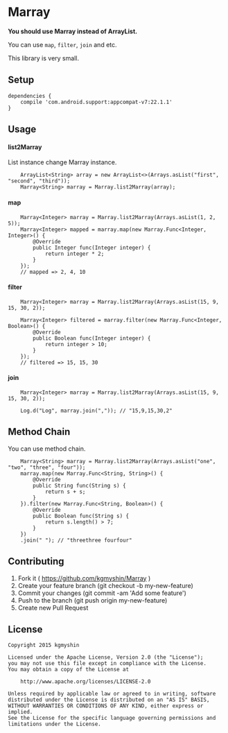 # Marray

**You should use Marray instead of ArrayList.**

You can use `map`, `filter`, `join` and etc.

This library is very small.

## Setup

```
dependencies {
    compile 'com.android.support:appcompat-v7:22.1.1'
}
```

## Usage

#### list2Marray

List instance change Marray instance.

```
    ArrayList<String> array = new ArrayList<>(Arrays.asList("first", "second", "third"));
    Marray<String> marray = Marray.list2Marray(array);
```

#### map

```
    Marray<Integer> marray = Marray.list2Marray(Arrays.asList(1, 2, 5));
    Marray<Integer> mapped = marray.map(new Marray.Func<Integer, Integer>() {
        @Override
        public Integer func(Integer integer) {
            return integer * 2;
        }
    });
    // mapped => 2, 4, 10
```

#### filter

```
    Marray<Integer> marray = Marray.list2Marray(Arrays.asList(15, 9, 15, 30, 2));

    Marray<Integer> filtered = marray.filter(new Marray.Func<Integer, Boolean>() {
        @Override
        public Boolean func(Integer integer) {
            return integer > 10;
        }
    });
    // filtered => 15, 15, 30
```

#### join

```
    Marray<Integer> marray = Marray.list2Marray(Arrays.asList(15, 9, 15, 30, 2));

    Log.d("Log", marray.join(",")); // "15,9,15,30,2"
```

## Method Chain

You can use method chain.

```
    Marray<String> marray = Marray.list2Marray(Arrays.asList("one", "two", "three", "four"));
    marray.map(new Marray.Func<String, String>() {
        @Override
        public String func(String s) {
            return s + s;
        }
    }).filter(new Marray.Func<String, Boolean>() {
        @Override
        public Boolean func(String s) {
            return s.length() > 7;
        }
    })
    .join(" "); // "threethree fourfour"
```

## Contributing

1. Fork it ( https://github.com/kgmyshin/Marray )
2. Create your feature branch (git checkout -b my-new-feature)
3. Commit your changes (git commit -am 'Add some feature')
4. Push to the branch (git push origin my-new-feature)
5. Create new Pull Request

## License

```
Copyright 2015 kgmyshin

Licensed under the Apache License, Version 2.0 (the "License");
you may not use this file except in compliance with the License.
You may obtain a copy of the License at

    http://www.apache.org/licenses/LICENSE-2.0

Unless required by applicable law or agreed to in writing, software
distributed under the License is distributed on an "AS IS" BASIS,
WITHOUT WARRANTIES OR CONDITIONS OF ANY KIND, either express or implied.
See the License for the specific language governing permissions and
limitations under the License.
```
